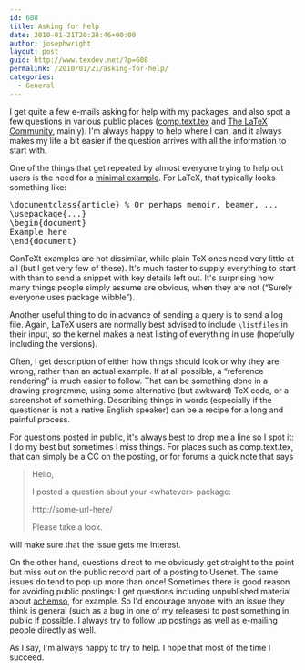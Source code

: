 ```yaml
---
id: 608
title: Asking for help
date: 2010-01-21T20:28:46+00:00
author: josephwright
layout: post
guid: http://www.texdev.net/?p=608
permalink: /2010/01/21/asking-for-help/
categories:
  - General
---
```

I get quite a few e-mails asking for help with my packages, and also  spot a few questions in various public places (<a href="http://groups.google.com/group/comp.text.tex/topics">comp.text.tex</a> and <a href="http://www.latex-community.org/forum/">The LaTeX Community</a>,  mainly). I'm always happy to help where I can, and it always makes my  life a bit easier if the question arrives with all the information to  start with.

One of the things that get repeated by almost everyone trying to help  out users is the need for a <a href="http://www.tex.ac.uk/cgi-bin/texfaq2html?label=minxampl">minimal example</a>. For LaTeX, that typically  looks something like:
<pre>\documentclass{article} % Or perhaps memoir, beamer, ...
\usepackage{...}
\begin{document}
Example here
\end{document}
</pre>
ConTeXt examples are not dissimilar, while plain TeX ones need very  little at all (but I get very few of these). It's much faster to supply  everything to start with than to send a snippet with key details left out. It's surprising how many things people simply assume are obvious, when they are not (“Surely everyone uses package wibble”).

Another useful thing to do in advance of sending a query is to send a log file. Again, LaTeX users are normally best advised to include <code>\listfiles</code> in their input, so the kernel makes a neat listing of everything in use (hopefully including the versions).

Often, I get description of either how things should look or why they are wrong, rather than an actual example. If at all possible, a “reference rendering” is much easier to follow. That can be something done in a drawing programme, using some alternative (but awkward) TeX code, or a screenshot of something.  Describing things in words (especially if the questioner is not a native English speaker) can be a recipe for a long and painful process.

For questions posted in public, it's always best to drop me a line so I spot it: I do my best but sometimes I miss things. For places such as comp.text.tex, that can simply be a CC on the posting, or for forums a quick note that says
<blockquote>Hello,

I posted a question about your &lt;whatever&gt; package:

http://some-url-here/

Please take a look.</blockquote>
will make sure that the issue gets me interest.

On the other hand, questions direct to me obviously get straight to the point but miss out on the public record part of a posting to Usenet. The same issues do tend to pop up more than once! Sometimes there is good reason for avoiding public postings: I get questions including unpublished material about <a title="Support for American Chemical Society journal submissions" href="http://tug.ctan.org/pkg/achemso">achemso</a>, for example. So I'd encourage anyone with an issue they think is general (such as a bug in one of my releases) to post something in public if possible. I always try to follow up postings as well as e-mailing people directly as well.

As I say, I'm always happy to try to help. I hope that most of the time I succeed.
